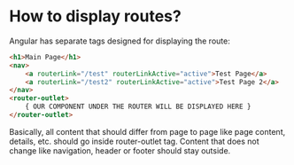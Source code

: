 # How to display routes?

Angular has separate tags designed for displaying the route:

```html
<h1>Main Page</h1>
<nav>
    <a routerLink="/test" routerLinkActive="active">Test Page</a>
    <a routerLink="/test2" routerLinkActive="active">Test Page 2</a>
</nav>
<router-outlet>
    { OUR COMPONENT UNDER THE ROUTER WILL BE DISPLAYED HERE }
</router-outlet>
```

Basically, all content that should differ from page to page like page content, details, etc. should go inside router-outlet tag. Content that does not change like navigation, header or footer should stay outside.
